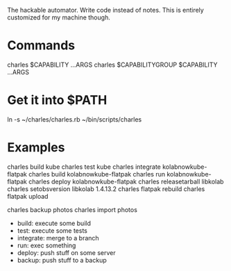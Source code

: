 The hackable automator. Write code instead of notes.
This is entirely customized for my machine though.

# Commands

charles $CAPABILITY ...ARGS
charles $CAPABILITYGROUP $CAPABILITY ...ARGS

# Get it into $PATH

ln -s ~/charles/charles.rb ~/bin/scripts/charles

# Examples

charles build kube
charles test kube
charles integrate kolabnowkube-flatpak
charles build kolabnowkube-flatpak
charles run kolabnowkube-flatpak
charles deploy kolabnowkube-flatpak
charles releasetarball libkolab
charles setobsversion libkolab 1.4.13.2
charles flatpak rebuild
charles flatpak upload

charles backup photos
charles import photos

* build: execute some build
* test: execute some tests
* integrate: merge to a branch
* run: exec something
* deploy: push stuff on some server
* backup: push stuff to a backup
